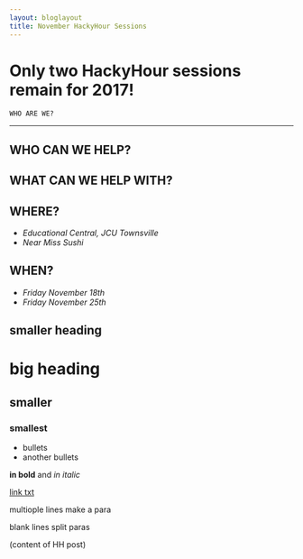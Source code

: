 ```yaml
---
layout: bloglayout
title: November HackyHour Sessions
---
```


Only two HackyHour sessions remain for 2017!
============================================

    WHO ARE WE?
---------------

WHO CAN WE HELP?
----------------

WHAT CAN WE HELP WITH?
----------------------

WHERE?
------

- *Educational Central, JCU Townsville*
- *Near Miss Sushi*

WHEN?
-----

- *Friday November 18th*
- *Friday November 25th*



smaller heading
---------------

# big heading

## smaller

### smallest

- bullets
- another bullets

**in bold** and *in italic*

[link txt](google.com)

multiople
lines
make a para

blank lines split paras

(content of HH post)
